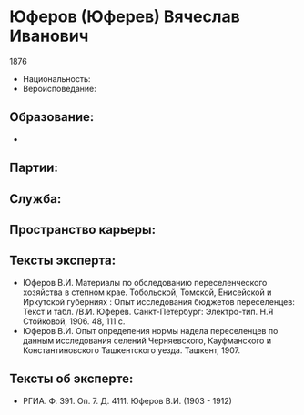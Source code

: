 # Юферов (Юферев) Вячеслав Иванович
1876 
* Национальность: 
* Вероисповедание: 

## Образование:
* 
## Партии:

## Служба:

## Пространство карьеры:

## Тексты эксперта:
* Юферов В.И. Материалы по обследованию переселенческого хозяйства в степном крае. Тобольской, Томской, Енисейской и Иркутской губерниях : Опыт исследования бюджетов переселенцев: Текст и табл. /В.И. Юферев. Санкт-Петербург: Электро-тип. Н.Я Стойковой, 1906. 48, 111 с.
* Юферов В.И. Опыт определения нормы надела переселенцев по данным исследования селений Черняевского, Кауфманского и Константиновского Ташкентского уезда. Ташкент, 1907.
## Тексты об эксперте:
* РГИА. Ф. 391. Оп. 7. Д. 4111. Юферов В.И. (1903 - 1912)
